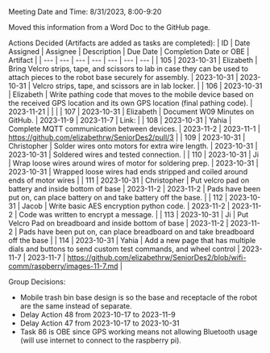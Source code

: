 Meeting Date and Time: 8/31/2023, 8:00-9:20

Moved this information from a Word Doc to the GitHub page.

Actions Decided (Artifacts are added as tasks are completed):
| ID | Date Assigned | Assignee | Description | Due Date | Completion Date or OBE | Artifact |
| --- | --- | --- | --- | --- | --- | --- |
| 105 | 2023-10-31 | Elizabeth | Bring Velcro strips, tape, and scissors to lab in case they can be used to attach pieces to the robot base securely for assembly. | 2023-10-31 | 2023-10-31 | Velcro strips, tape, and scissors are in lab locker. |
| 106 | 2023-10-31 | Elizabeth | Write pathing code that moves to the mobile device based on the received GPS location and its own GPS location (final pathing code). | 2023-11-21 |  |  |
| 107 | 2023-10-31 | Elizabeth | Document W09 Minutes on GitHub. | 2023-11-9 | 2023-11-7 | Link: |
| 108 | 2023-10-31 | Yahia | Complete MQTT communication between devices. | 2023-11-2 | 2023-11-1 | https://github.com/elizabethrw/SeniorDes2/pull/3 |
| 109 | 2023-10-31 | Christopher | Solder wires onto motors for extra wire length. | 2023-10-31 | 2023-10-31 | Soldered wires and tested connection. |
| 110 | 2023-10-31 | Ji | Wrap loose wires around wires of motor for soldering prep. | 2023-10-31 | 2023-10-31 | Wrapped loose wires had ends stripped and coiled around ends of motor wires |
| 111 | 2023-10-31 | Christopher | Put velcro pad on battery and inside bottom of base | 2023-11-2 | 2023-11-2 | Pads have been put on, can place battery on and take battery off the base. |
| 112 | 2023-10-31 | Jacob | Write basic AES encryption python code. | 2023-11-2 | 2023-11-2 | Code was written to encrypt a message. |
| 113 | 2023-10-31 | Ji | Put Velcro Pad on breadboard and inside bottom of base | 2023-11-2 | 2023-11-2 | Pads have been put on, can place breadboard on and take breadboard off the base |
| 114 | 2023-10-31 | Yahia | Add a new page that has multiple dials and buttons to send custom test commands, and wheel control | 2023-11-7 | 2023-11-7 | https://github.com/elizabethrw/SeniorDes2/blob/wifi-comm/raspberry/images-11-7.md |

Group Decisions:
 - Mobile trash bin base design is so the base and receptacle of the robot are the same instead of separate.  
 - Delay Action 48 from 2023-10-17 to 2023-11-9
 - Delay Action 47 from 2023-10-17 to 2023-10-31
 - Task 86 is OBE since GPS working means not allowing Bluetooth usage (will use internet to connect to the raspberry pi).
